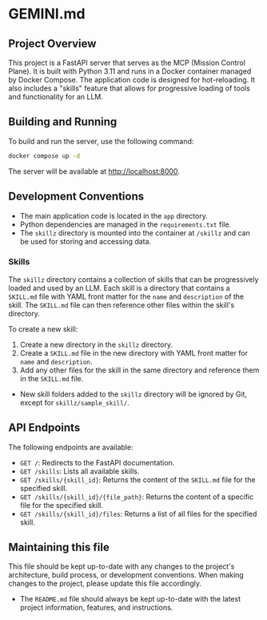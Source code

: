 # GEMINI.md

## Project Overview

This project is a FastAPI server that serves as the MCP (Mission Control Plane). It is built with Python 3.11 and runs in a Docker container managed by Docker Compose. The application code is designed for hot-reloading. It also includes a "skills" feature that allows for progressive loading of tools and functionality for an LLM.

## Building and Running

To build and run the server, use the following command:

```bash
docker compose up -d
```

The server will be available at [http://localhost:8000](http://localhost:8000).

## Development Conventions

*   The main application code is located in the `app` directory.
*   Python dependencies are managed in the `requirements.txt` file.
*   The `skillz` directory is mounted into the container at `/skillz` and can be used for storing and accessing data.

### Skills

The `skillz` directory contains a collection of skills that can be progressively loaded and used by an LLM. Each skill is a directory that contains a `SKILL.md` file with YAML front matter for the `name` and `description` of the skill. The `SKILL.md` file can then reference other files within the skill's directory.

To create a new skill:
1.  Create a new directory in the `skillz` directory.
2.  Create a `SKILL.md` file in the new directory with YAML front matter for `name` and `description`.
3.  Add any other files for the skill in the same directory and reference them in the `SKILL.md` file.
*   New skill folders added to the `skillz` directory will be ignored by Git, except for `skillz/sample_skill/`.

## API Endpoints

The following endpoints are available:

*   `GET /`: Redirects to the FastAPI documentation.
*   `GET /skills`: Lists all available skills.
*   `GET /skills/{skill_id}`: Returns the content of the `SKILL.md` file for the specified skill.
*   `GET /skills/{skill_id}/{file_path}`: Returns the content of a specific file for the specified skill.
*   `GET /skills/{skill_id}/files`: Returns a list of all files for the specified skill.

## Maintaining this file

This file should be kept up-to-date with any changes to the project's architecture, build process, or development conventions. When making changes to the project, please update this file accordingly.
*   The `README.md` file should always be kept up-to-date with the latest project information, features, and instructions.
